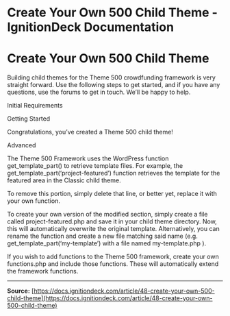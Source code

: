 # Create Your Own 500 Child Theme - IgnitionDeck Documentation

# Create Your Own 500 Child Theme

[](javascript:window.print())
Building child themes for the Theme 500 crowdfunding framework is very straight forward. Use the following steps to get started, and if you have any questions, use the forums to get in touch. We’ll be happy to help.

Initial Requirements

Getting Started

Congratulations, you’ve created a Theme 500 child theme!

Advanced

The Theme 500 Framework uses the WordPress function get_template_part() to retrieve template files. For example, the get_template_part(‘project-featured’) function retrieves the template for the featured area in the Classic child theme.

To remove this portion, simply delete that line, or better yet, replace it with your own function.

To create your own version of the modified section, simply create a file called project-featured.php and save it in your child theme directory. Now, this will automatically overwrite the original template. Alternatively, you can rename the function and create a new file matching said name (e.g. get_template_part(‘my-template’) with a file named my-template.php ).

If you wish to add functions to the Theme 500 framework, create your own functions.php and include those functions. These will automatically extend the framework functions.



---
**Source:** [https://docs.ignitiondeck.com/article/48-create-your-own-500-child-theme](https://docs.ignitiondeck.com/article/48-create-your-own-500-child-theme)
